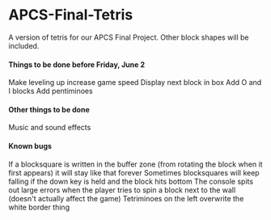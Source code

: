 # APCS-Final-Tetris
A version of tetris for our APCS Final Project. Other block shapes will be included.

#### Things to be done before Friday, June 2
Make leveling up increase game speed
Display next block in box
Add O and I blocks
Add pentiminoes

#### Other things to be done
Music and sound effects

#### Known bugs
If a blocksquare is written in the buffer zone (from rotating the block when it first appears) it will stay like that forever
Sometimes blocksquares will keep falling if the down key is held and the block hits bottom
The console spits out large errors when the player tries to spin a block next to the wall (doesn't actually affect the game)
Tetriminoes on the left overwrite the white border thing
